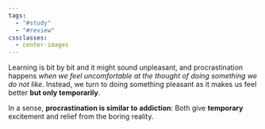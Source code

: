 ```yaml
---
tags:
  - "#study"
  - "#review"
cssclasses:
  - center-images
---
```

Learning is bit by bit and it might sound unpleasant, and procrastination happens *when we feel uncomfortable at the thought of doing something we do not like*. Instead, we turn to doing something pleasant as it makes us feel better **but only temporarily**.

In a sense, **procrastination is similar to addiction**: Both give **temporary** excitement and relief from the boring reality.

